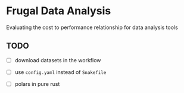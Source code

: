 # Frugal Data Analysis

Evaluating the cost to performance relationship for data analysis tools

## TODO

- [ ] download datasets in the workflow

- [ ] use `config.yaml` instead of `Snakefile`

- [ ] polars in pure rust
